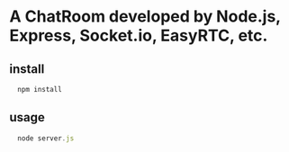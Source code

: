 # A ChatRoom developed by Node.js, Express, Socket.io, EasyRTC, etc.

## install
```bash
  npm install
```
  
## usage
```js
  node server.js
```
